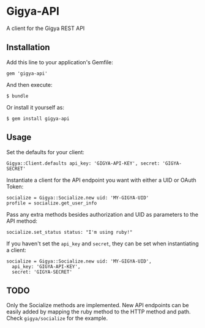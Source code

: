 # Gigya-API

A client for the Gigya REST API

## Installation

Add this line to your application's Gemfile:

    gem 'gigya-api'

And then execute:

    $ bundle

Or install it yourself as:

    $ gem install gigya-api

## Usage

Set the defaults for your client:

    Gigya::Client.defaults api_key: 'GIGYA-API-KEY', secret: 'GIGYA-SECRET'

Instantiate a client for the API endpoint you want with either a UID or OAuth Token:

    socialize = Gigya::Socialize.new uid: 'MY-GIGYA-UID'
    profile = socialize.get_user_info

Pass any extra methods besides authorization and UID as parameters to the API method:

    socialize.set_status status: "I'm using ruby!"

If you haven't set the `api_key` and `secret`, they can be set when instantiating a client:

    socialize = Gigya::Socialize.new uid: 'MY-GIGYA-UID', 
      api_key: 'GIGYA-API-KEY', 
      secret: 'GIGYA-SECRET'

## TODO

Only the Socialize methods are implemented.  New API endpoints can be easily added by mapping the ruby method to the HTTP method and path.  Check `gigya/socialize` for the example.
